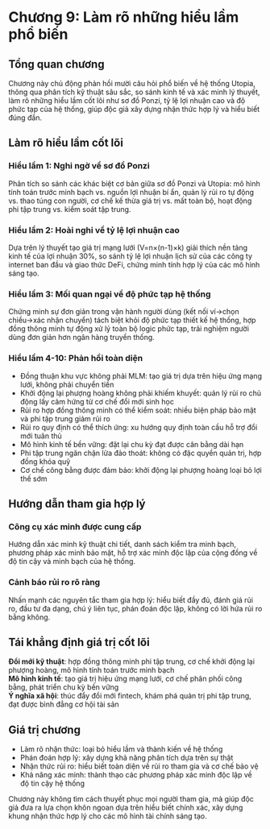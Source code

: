 # Chương 9: Làm rõ những hiểu lầm phổ biến

## Tổng quan chương

Chương này chủ động phản hồi mười câu hỏi phổ biến về hệ thống Utopia, thông qua phân tích kỹ thuật sâu sắc, so sánh kinh tế và xác minh lý thuyết, làm rõ những hiểu lầm cốt lõi như sơ đồ Ponzi, tỷ lệ lợi nhuận cao và độ phức tạp của hệ thống, giúp độc giả xây dựng nhận thức hợp lý và hiểu biết đúng đắn.

## Làm rõ hiểu lầm cốt lõi

### Hiểu lầm 1: Nghi ngờ về sơ đồ Ponzi

Phân tích so sánh các khác biệt cơ bản giữa sơ đồ Ponzi và Utopia: mô hình tính toán trước minh bạch vs. nguồn lợi nhuận bí ẩn, quản lý rủi ro tự động vs. thao túng con người, cơ chế kế thừa giá trị vs. mất toàn bộ, hoạt động phi tập trung vs. kiểm soát tập trung.

### Hiểu lầm 2: Hoài nghi về tỷ lệ lợi nhuận cao

Dựa trên lý thuyết tạo giá trị mạng lưới (V=n×(n-1)×k) giải thích nền tảng kinh tế của lợi nhuận 30%, so sánh tỷ lệ lợi nhuận lịch sử của các công ty internet ban đầu và giao thức DeFi, chứng minh tính hợp lý của các mô hình sáng tạo.

### Hiểu lầm 3: Mối quan ngại về độ phức tạp hệ thống

Chứng minh sự đơn giản trong vận hành người dùng (kết nối ví→chọn chiều→xác nhận chuyển) tách biệt khỏi độ phức tạp thiết kế hệ thống, hợp đồng thông minh tự động xử lý toàn bộ logic phức tạp, trải nghiệm người dùng đơn giản hơn ngân hàng truyền thống.

### Hiểu lầm 4-10: Phản hồi toàn diện

- Đồng thuận khu vực không phải MLM: tạo giá trị dựa trên hiệu ứng mạng lưới, không phải chuyển tiền
- Khởi động lại phượng hoàng không phải khiếm khuyết: quản lý rủi ro chủ động lấy cảm hứng từ cơ chế đổi mới sinh học
- Rủi ro hợp đồng thông minh có thể kiểm soát: nhiều biện pháp bảo mật và phi tập trung giảm rủi ro
- Rủi ro quy định có thể thích ứng: xu hướng quy định toàn cầu hỗ trợ đổi mới tuân thủ
- Mô hình kinh tế bền vững: đặt lại chu kỳ đạt được cân bằng dài hạn
- Phi tập trung ngăn chặn lừa đảo thoát: không có đặc quyền quản trị, hợp đồng khóa quỹ
- Cơ chế công bằng được đảm bảo: khởi động lại phượng hoàng loại bỏ lợi thế sớm

## Hướng dẫn tham gia hợp lý

### Công cụ xác minh được cung cấp

Hướng dẫn xác minh kỹ thuật chi tiết, danh sách kiểm tra minh bạch, phương pháp xác minh bảo mật, hỗ trợ xác minh độc lập của cộng đồng về độ tin cậy và minh bạch của hệ thống.

### Cảnh báo rủi ro rõ ràng

Nhấn mạnh các nguyên tắc tham gia hợp lý: hiểu biết đầy đủ, đánh giá rủi ro, đầu tư đa dạng, chú ý liên tục, phán đoán độc lập, không có lời hứa rủi ro bằng không.

## Tái khẳng định giá trị cốt lõi

**Đổi mới kỹ thuật**: hợp đồng thông minh phi tập trung, cơ chế khởi động lại phượng hoàng, mô hình tính toán trước minh bạch  
**Mô hình kinh tế**: tạo giá trị hiệu ứng mạng lưới, cơ chế phân phối công bằng, phát triển chu kỳ bền vững  
**Ý nghĩa xã hội**: thúc đẩy đổi mới fintech, khám phá quản trị phi tập trung, đạt được bình đẳng cơ hội tài sản

## Giá trị chương

- Làm rõ nhận thức: loại bỏ hiểu lầm và thành kiến về hệ thống
- Phán đoán hợp lý: xây dựng khả năng phân tích dựa trên sự thật
- Nhận thức rủi ro: hiểu biết toàn diện về rủi ro tham gia và cơ chế bảo vệ
- Khả năng xác minh: thành thạo các phương pháp xác minh độc lập về độ tin cậy hệ thống

Chương này không tìm cách thuyết phục mọi người tham gia, mà giúp độc giả đưa ra lựa chọn khôn ngoan dựa trên hiểu biết chính xác, xây dựng khung nhận thức hợp lý cho các mô hình tài chính sáng tạo.